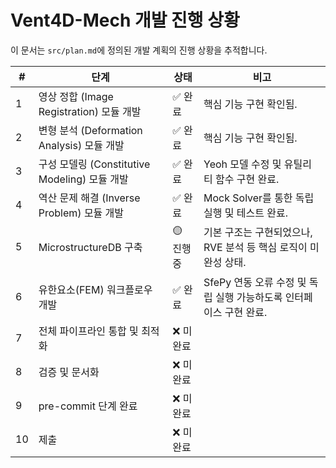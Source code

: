 # Vent4D-Mech 개발 진행 상황

이 문서는 `src/plan.md`에 정의된 개발 계획의 진행 상황을 추적합니다.

| # | 단계 | 상태 | 비고 |
|---|---|---|---|
| 1 | 영상 정합 (Image Registration) 모듈 개발 | ✅ 완료 | 핵심 기능 구현 확인됨. |
| 2 | 변형 분석 (Deformation Analysis) 모듈 개발 | ✅ 완료 | 핵심 기능 구현 확인됨. |
| 3 | 구성 모델링 (Constitutive Modeling) 모듈 개발 | ✅ 완료 | Yeoh 모델 수정 및 유틸리티 함수 구현 완료. |
| 4 | 역산 문제 해결 (Inverse Problem) 모듈 개발 | ✅ 완료 | Mock Solver를 통한 독립 실행 및 테스트 완료. |
| 5 | MicrostructureDB 구축 | 🟡 진행 중 | 기본 구조는 구현되었으나, RVE 분석 등 핵심 로직이 미완성 상태. |
| 6 | 유한요소(FEM) 워크플로우 개발 | ✅ 완료 | SfePy 연동 오류 수정 및 독립 실행 가능하도록 인터페이스 구현 완료. |
| 7 | 전체 파이프라인 통합 및 최적화 | ❌ 미완료 | |
| 8 | 검증 및 문서화 | ❌ 미완료 | |
| 9 | pre-commit 단계 완료 | ❌ 미완료 | |
| 10| 제출 | ❌ 미완료 | |